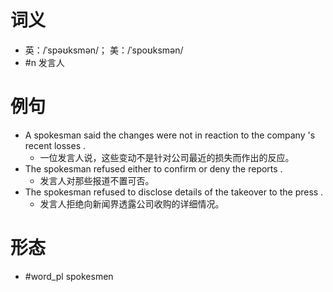 # 词义
- 英：/ˈspəʊksmən/； 美：/ˈspoʊksmən/
- #n 发言人
# 例句
- A spokesman said the changes were not in reaction to the company 's recent losses .
	- 一位发言人说，这些变动不是针对公司最近的损失而作出的反应。
- The spokesman refused either to confirm or deny the reports .
	- 发言人对那些报道不置可否。
- The spokesman refused to disclose details of the takeover to the press .
	- 发言人拒绝向新闻界透露公司收购的详细情况。
# 形态
- #word_pl spokesmen
